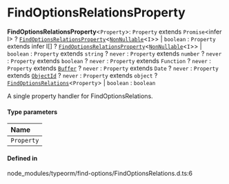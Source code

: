 # FindOptionsRelationsProperty

 **FindOptionsRelationsProperty**<`Property`\>: `Property` extends `Promise`<infer I\> ? [`FindOptionsRelationsProperty`](FindOptionsRelationsProperty.md)<[`NonNullable`](NonNullable.md)<`I`\>\> \| `boolean` : `Property` extends infer I[] ? [`FindOptionsRelationsProperty`](FindOptionsRelationsProperty.md)<[`NonNullable`](NonNullable.md)<`I`\>\> \| `boolean` : `Property` extends `string` ? `never` : `Property` extends `number` ? `never` : `Property` extends `boolean` ? `never` : `Property` extends `Function` ? `never` : `Property` extends [`Buffer`](../index.md#buffer) ? `never` : `Property` extends `Date` ? `never` : `Property` extends [`ObjectId`](../classes/ObjectId.md) ? `never` : `Property` extends `object` ? [`FindOptionsRelations`](FindOptionsRelations.md)<`Property`\> \| `boolean` : `boolean`

A single property handler for FindOptionsRelations.

#### Type parameters

| Name |
| :------ |
| `Property` | `object` |

#### Defined in

node_modules/typeorm/find-options/FindOptionsRelations.d.ts:6
